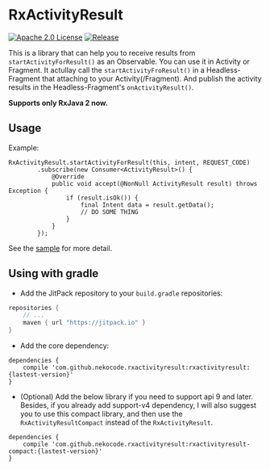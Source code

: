 # RxActivityResult
[![Apache 2.0 License](https://img.shields.io/badge/license-Apache%202.0-blue.svg?style=flat)](http://www.apache.org/licenses/LICENSE-2.0.html) [![Release](https://img.shields.io/github/release/nekocode/RxActivityResult.svg?label=Jitpack)](https://jitpack.io/#nekocode/RxActivityResult)

This is a library that can help you to receive results from `startActivityForResult()` as an Observable. You can use it in Activity or Fragment. It actullay call the `startActivityFroResult()` in a Headless-Fragment that attaching to your Activity(/Fragment). And publish the activity results in the Headless-Fragment's `onActivityResult()`.

**Supports only RxJava 2 now.**

## Usage

Example:

```
RxActivityResult.startActivityForResult(this, intent, REQUEST_CODE)
        .subscribe(new Consumer<ActivityResult>() {
            @Override
            public void accept(@NonNull ActivityResult result) throws Exception {
                if (result.isOk()) {
                    final Intent data = result.getData();
                    // DO SOME THING
                }
            }
        });
```

See the [sample](sample/src/main/java/cn/nekocode/rxactivityresult/sample/MainActivity.java) for more detail.

## Using with gradle
- Add the JitPack repository to your `build.gradle` repositories:

```gradle
repositories {
    // ...
    maven { url "https://jitpack.io" }
}
```

- Add the core dependency:

```
dependencies {
    compile 'com.github.nekocode.rxactivityresult:rxactivityresult:{lastest-version}'
}
```

- (Optional) Add the below library if you need to support api 9 and later. Besides, if you already add support-v4 dependency, I will also suggest you to use this compact library, and then use the `RxActivityResultCompact` instead of the `RxActivityResult`.

```
dependencies {
    compile 'com.github.nekocode.rxactivityresult:rxactivityresult-compact:{lastest-version}'
}
```
